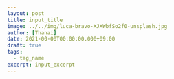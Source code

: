 ```yaml
---
layout: post
title: input_title
image: ../../img/luca-bravo-XJXWbfSo2f0-unsplash.jpg
author: [Thanai]
date: 2021-00-00T00:00:00.000+09:00
draft: true
tags:
  - tag_name
excerpt: input_excerpt
---
```

